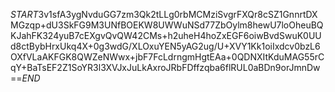 $START$3v1sfA3ygNvduGG7zm3Qk2tLLg0rbMCMziSvgrFXQr8cSZ1GnnrtDXMGzqp+dU3SkFG9M3UNfBOEKW8UWWuNSd77ZbOylm8hewU7loOheuBQKJahFK324yuB7cEXgvQvQW42CMs+h2uheH4hoZxEGF6oiwBvdSwuK0UUd8ctBybHrxUkq4X+0g3wdG/XLOxuYEN5yAG2ug/U+XVY1Kk1oiIxdcv0bzL6OXfVLaAKFGK8QWZeNWwx+jbF7FcLdrngmHgtEAa+0QDNXItKduMAG55rCqY+BaTsEF2Z1SoYR3l3XVJxJuLkAxroJRbFDffzqba6flRUL0aBDn9orJmnDw==$END$